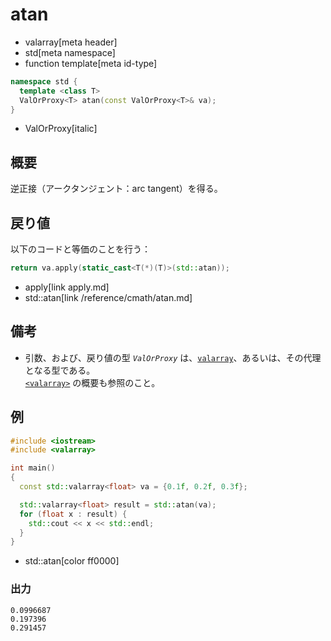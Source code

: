 # atan
* valarray[meta header]
* std[meta namespace]
* function template[meta id-type]

```cpp
namespace std {
  template <class T>
  ValOrProxy<T> atan(const ValOrProxy<T>& va);
}
```
* ValOrProxy[italic]

## 概要
逆正接（アークタンジェント：arc tangent）を得る。


## 戻り値
以下のコードと等価のことを行う：

```cpp
return va.apply(static_cast<T(*)(T)>(std::atan));
```
* apply[link apply.md]
* std::atan[link /reference/cmath/atan.md]


## 備考
- 引数、および、戻り値の型 *`ValOrProxy`* は、[`valarray`](../valarray.md)、あるいは、その代理となる型である。  
	[`<valarray>`](../../valarray.md) の概要も参照のこと。


## 例
```cpp example
#include <iostream>
#include <valarray>

int main()
{
  const std::valarray<float> va = {0.1f, 0.2f, 0.3f};

  std::valarray<float> result = std::atan(va);
  for (float x : result) {
    std::cout << x << std::endl;
  }
}
```
* std::atan[color ff0000]

### 出力
```
0.0996687
0.197396
0.291457
```


